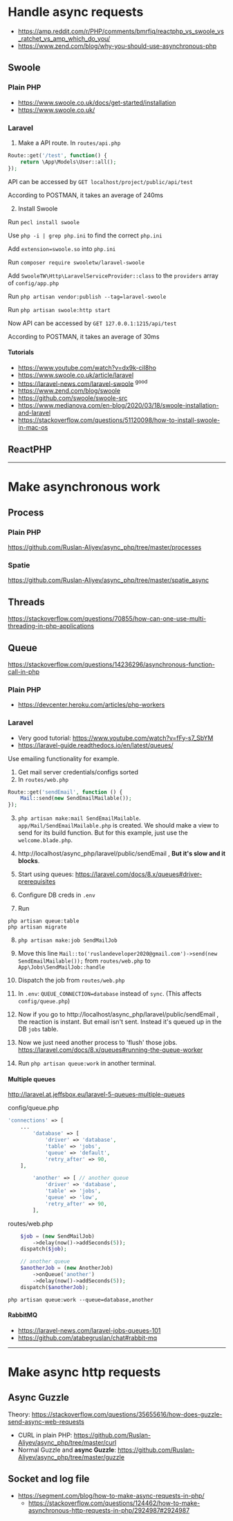 # Handle async requests

- https://amp.reddit.com/r/PHP/comments/bmrfiq/reactphp_vs_swoole_vs_ratchet_vs_amp_which_do_you/
- https://www.zend.com/blog/why-you-should-use-asynchronous-php

## Swoole

### Plain PHP

- https://www.swoole.co.uk/docs/get-started/installation
- https://www.swoole.co.uk/

### Laravel

1. Make a API route. In `routes/api.php`
```php
Route::get('/test', function() {
    return \App\Models\User::all();
});
```

API can be accessed by `GET localhost/project/public/api/test`

According to POSTMAN, it takes an average of 240ms

2. Install Swoole

Run `pecl install swoole`

Use `php -i | grep php.ini` to find the correct `php.ini`

Add `extension=swoole.so` into `php.ini`

Run `composer require swooletw/laravel-swoole`

Add `SwooleTW\Http\LaravelServiceProvider::class` to the `providers` array of `config/app.php`

Run `php artisan vendor:publish --tag=laravel-swoole`

Run `php artisan swoole:http start`

Now API can be accessed by `GET 127.0.0.1:1215/api/test`

According to POSTMAN, it takes an average of 30ms

#### Tutorials

- https://www.youtube.com/watch?v=dx9k-ciI8ho
- https://www.swoole.co.uk/article/laravel
- https://laravel-news.com/laravel-swoole <sup>good</sup>
- https://www.zend.com/blog/swoole
- https://github.com/swoole/swoole-src
- https://www.medianova.com/en-blog/2020/03/18/swoole-installation-and-laravel
- https://stackoverflow.com/questions/51120098/how-to-install-swoole-in-mac-os

## ReactPHP

---

# Make asynchronous work

## Process 

### Plain PHP

https://github.com/Ruslan-Aliyev/async_php/tree/master/processes

### Spatie

https://github.com/Ruslan-Aliyev/async_php/tree/master/spatie_async

## Threads

https://stackoverflow.com/questions/70855/how-can-one-use-multi-threading-in-php-applications

## Queue 

https://stackoverflow.com/questions/14236296/asynchronous-function-call-in-php

### Plain PHP

- https://devcenter.heroku.com/articles/php-workers

### Laravel

- Very good tutorial: https://www.youtube.com/watch?v=fFy-s7_SbYM
- https://laravel-guide.readthedocs.io/en/latest/queues/

Use emailing functionality for example.

1. Get mail server credentials/configs sorted
2. In `routes/web.php`
```php
Route::get('sendEmail', function () {
    Mail::send(new SendEmailMailable());
});
```
3. `php artisan make:mail SendEmailMailable`. `app/Mail/SendEmailMailable.php` is created. We should make a view to send for its build function. But for this example, just use the `welcome.blade.php`. 
4. http://localhost/async_php/laravel/public/sendEmail , **But it's slow and it blocks**.

5. Start using queues: https://laravel.com/docs/8.x/queues#driver-prerequisites

6. Configure DB creds in `.env`

7. Run
```
php artisan queue:table
php artisan migrate
```

8. `php artisan make:job SendMailJob`

9. Move this line `Mail::to('ruslandeveloper2020@gmail.com')->send(new SendEmailMailable());` from `routes/web.php` to `App\Jobs\SendMailJob::handle`

10. Dispatch the job from `routes/web.php`

11. In `.env`: `QUEUE_CONNECTION=database` instead of `sync`. (This affects `config/queue.php`)

12. Now if you go to http://localhost/async_php/laravel/public/sendEmail , the reaction is instant. But email isn't sent. Instead it's queued up in the DB `jobs` table. 

13. Now we just need another process to 'flush' those jobs. https://laravel.com/docs/8.x/queues#running-the-queue-worker

14. Run `php artisan queue:work` in another terminal.

#### Multiple queues

http://laravel.at.jeffsbox.eu/laravel-5-queues-multiple-queues

config/queue.php
```php
'connections' => [
	...
        'database' => [
            'driver' => 'database',
            'table' => 'jobs',
            'queue' => 'default',
            'retry_after' => 90,
	],

        'another' => [ // another queue
            'driver' => 'database',
            'table' => 'jobs',
            'queue' => 'low',
            'retry_after' => 90,
        ],
```

routes/web.php
```php
    $job = (new SendMailJob)
        ->delay(now()->addSeconds(5));
    dispatch($job);

    // another queue
    $anotherJob = (new AnotherJob)
        ->onQueue('another')
        ->delay(now()->addSeconds(5));
    dispatch($anotherJob);
```

`php artisan queue:work --queue=database,another`

#### RabbitMQ

- https://laravel-news.com/laravel-jobs-queues-101
- https://github.com/atabegruslan/chat#rabbit-mq

---

# Make async http requests

## Async Guzzle

Theory: https://stackoverflow.com/questions/35655616/how-does-guzzle-send-async-web-requests

- CURL in plain PHP: https://github.com/Ruslan-Aliyev/async_php/tree/master/curl
- Normal Guzzle and **async Guzzle**: https://github.com/Ruslan-Aliyev/async_php/tree/master/guzzle

## Socket and log file

- https://segment.com/blog/how-to-make-async-requests-in-php/
	- https://stackoverflow.com/questions/124462/how-to-make-asynchronous-http-requests-in-php/2924987#2924987

